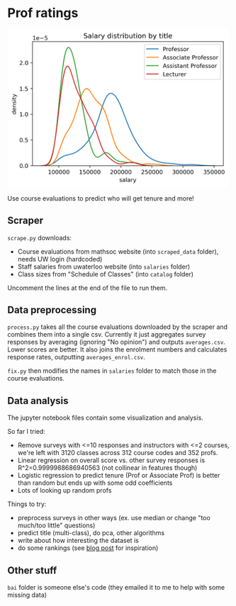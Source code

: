# Prof ratings

<img src="img/sal_dist.png" width="500">

Use course evaluations to predict who will get tenure and more!

## Scraper
`scrape.py` downloads:
- Course evaluations from mathsoc website (into `scraped_data` folder), needs UW login (hardcoded)
- Staff salaries from uwaterloo website (into `salaries` folder)
- Class sizes from "Schedule of Classes" (into `catalog` folder)

Uncomment the lines at the end of the file to run them.

## Data preprocessing
`process.py` takes all the course evaluations downloaded by the scraper and combines them into a single csv. 
Currently it just aggregates survey responses by averaging (ignoring "No opinion") and outputs `averages.csv`. Lower scores are better.
It also joins the enrolment numbers and calculates response rates, outputting `averages_enrol.csv`.

`fix.py` then modifies the names in `salaries` folder to match those in the course evaluations. 

## Data analysis
The jupyter notebook files contain some visualization and analysis.

So far I tried:
- Remove surveys with <=10 responses and instructors with <=2 courses, we're left with 3120 classes across 312 course codes and 352 profs.
- Linear regression on overall score vs. other survey responses is R^2=0.9999988686940563 (not collinear in features though)
- Logistic regression to predict tenure (Prof or Associate Prof) is better than random but ends up with some odd coefficients
- Lots of looking up random profs

Things to try:
- preprocess surveys in other ways (ex. use median or change "too much/too little" questions)
- predict title (multi-class), do pca, other algorithms
- write about how interesting the dataset is
- do some rankings (see [blog post](https://medium.com/@uw_data_scientist/analyzing-uw-math-faculty-course-evaluations-4eee687ffd65) for inspiration)

## Other stuff
`bai` folder is someone else's code (they emailed it to me to help with some missing data)